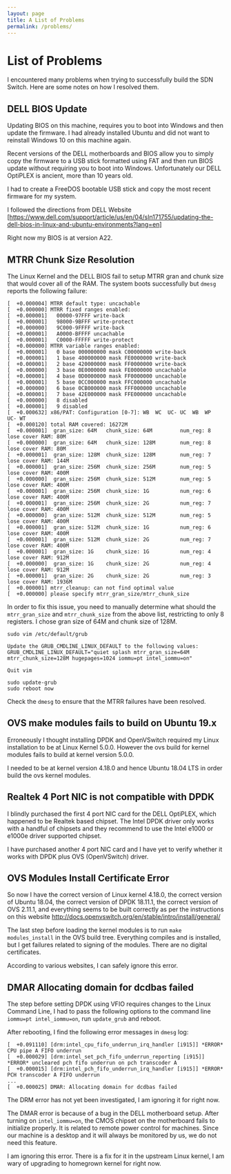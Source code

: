 ```yaml
---
layout: page
title: A List of Problems
permalink: /problems/
---
```


# List of Problems

I encountered many problems when trying to successfully build the SDN Switch. Here are some notes on how I resolved them.

## DELL BIOS Update

Updating BIOS on this machine, requires you to boot into Windows and then update the firmware. I had already installed Ubuntu and did not want to reinstall Windows 10 on this machine again.

Recent versions of the DELL motherboards and BIOS allow you to simply copy the firmware to a USB stick formatted using FAT and then run BIOS update without requiring you to boot into Windows. Unfortunately our DELL OptiPLEX is ancient, more than 10 years old.

I had to create a FreeDOS bootable USB stick and copy the most recent firmware for my system. 

I followed the directions from DELL Website [https://www.dell.com/support/article/us/en/04/sln171755/updating-the-dell-bios-in-linux-and-ubuntu-environments?lang=en] 
  
Right now my BIOS is at version A22.


## MTRR Chunk Size Resolution

The Linux Kernel and the DELL BIOS fail to setup MTRR gran and chunk size that would cover all of the RAM. The system boots successfully but `dmesg` reports the following failure:

```
[  +0.000004] MTRR default type: uncachable
[  +0.000000] MTRR fixed ranges enabled:
[  +0.000001]   00000-97FFF write-back
[  +0.000001]   98000-9BFFF write-protect
[  +0.000000]   9C000-9FFFF write-back
[  +0.000001]   A0000-BFFFF uncachable
[  +0.000001]   C0000-FFFFF write-protect
[  +0.000000] MTRR variable ranges enabled:
[  +0.000001]   0 base 000000000 mask C00000000 write-back
[  +0.000001]   1 base 400000000 mask FE0000000 write-back
[  +0.000001]   2 base 420000000 mask FF0000000 write-back
[  +0.000000]   3 base 0E0000000 mask FE0000000 uncachable
[  +0.000001]   4 base 0D0000000 mask FF0000000 uncachable
[  +0.000001]   5 base 0CC000000 mask FFC000000 uncachable
[  +0.000000]   6 base 0CB000000 mask FFF000000 uncachable
[  +0.000001]   7 base 42E000000 mask FFE000000 uncachable
[  +0.000000]   8 disabled
[  +0.000001]   9 disabled
[  +0.000632] x86/PAT: Configuration [0-7]: WB  WC  UC- UC  WB  WP  UC- WT
[  +0.000120] total RAM covered: 16272M
[  +0.000001]  gran_size: 64M   chunk_size: 64M         num_reg: 8      lose cover RAM: 80M
[  +0.000000]  gran_size: 64M   chunk_size: 128M        num_reg: 8      lose cover RAM: 80M
[  +0.000001]  gran_size: 128M  chunk_size: 128M        num_reg: 7      lose cover RAM: 144M
[  +0.000001]  gran_size: 256M  chunk_size: 256M        num_reg: 5      lose cover RAM: 400M
[  +0.000000]  gran_size: 256M  chunk_size: 512M        num_reg: 5      lose cover RAM: 400M
[  +0.000001]  gran_size: 256M  chunk_size: 1G          num_reg: 6      lose cover RAM: 400M
[  +0.000001]  gran_size: 256M  chunk_size: 2G          num_reg: 7      lose cover RAM: 400M
[  +0.000000]  gran_size: 512M  chunk_size: 512M        num_reg: 5      lose cover RAM: 400M
[  +0.000001]  gran_size: 512M  chunk_size: 1G          num_reg: 6      lose cover RAM: 400M
[  +0.000001]  gran_size: 512M  chunk_size: 2G          num_reg: 7      lose cover RAM: 400M
[  +0.000001]  gran_size: 1G    chunk_size: 1G          num_reg: 4      lose cover RAM: 912M
[  +0.000000]  gran_size: 1G    chunk_size: 2G          num_reg: 4      lose cover RAM: 912M
[  +0.000001]  gran_size: 2G    chunk_size: 2G          num_reg: 3      lose cover RAM: 1936M
[  +0.000001] mtrr_cleanup: can not find optimal value
[  +0.000000] please specify mtrr_gran_size/mtrr_chunk_size
```

In order to fix this issue, you need to manually determine what should the `mtrr_gran_size` and `mtrr_chunk_size` from the above list, restricting to only 8 registers. I chose gran size of 64M and chunk size of 128M.

```
sudo vim /etc/default/grub

Update the GRUB_CMDLINE_LINUX_DEFAULT to the following values:
GRUB_CMDLINE_LINUX_DEFAULT="quiet splash mtrr_gran_size=64M mtrr_chunk_size=128M hugepages=1024 iommu=pt intel_iommu=on"

Quit vim

sudo update-grub
sudo reboot now
```

Check the `dmesg` to ensure that the MTRR failures have been resolved.


## OVS make modules fails to build on Ubuntu 19.x

Erroneously I thought installing DPDK and OpenVSwitch required my Linux installation to be at Linux Kernel 5.0.0. However the ovs build for kernel modules fails to build at kernel version 5.0.0.

I needed to be at kernel version 4.18.0 and hence Ubuntu 18.04 LTS in order build the ovs kernel modules.

## Realtek 4 Port NIC is not compatible with DPDK

I blindly purchased the first 4 port NIC card for the DELL OptiPLEX, which happened to be Realtek based chipset. The Intel DPDK driver only works with a handful of chipsets and they recommend to use the Intel e1000 or e1000e driver supported chipset.

I have purchased another 4 port NIC card and I have yet to verify whether it works with DPDK plus OVS (OpenVSwitch) driver.


## OVS Modules Install Certificate Error

So now I have the correct version of Linux kernel 4.18.0, the correct version of Ubuntu 18.04, the correct version of DPDK 18.11.1, the correct version of OVS 2.11.1, and everything seems to be built correctly as per the instructions on this website http://docs.openvswitch.org/en/stable/intro/install/general/ 

The last step before loading the kernel modules is to run `make modules_install` in the OVS build tree. Everything compiles and is installed, but I get failures related to signing of the modules. There are no digital certificates.

According to various websites, I can safely ignore this error.


## DMAR Allocating domain for dcdbas failed

The step before setting DPDK using VFIO requires changes to the Linux Command Line, I had to pass the following options to the command line `iommu=pt intel_iommu=on`, run `update_grub` and reboot.

After rebooting, I find the following error messages in `dmesg` log:

```
[  +0.091110] [drm:intel_cpu_fifo_underrun_irq_handler [i915]] *ERROR* CPU pipe A FIFO underrun
[  +0.000029] [drm:intel_set_pch_fifo_underrun_reporting [i915]] *ERROR* uncleared pch fifo underrun on pch transcoder A
[  +0.000015] [drm:intel_pch_fifo_underrun_irq_handler [i915]] *ERROR* PCH transcoder A FIFO underrun
...
[  +0.000025] DMAR: Allocating domain for dcdbas failed
```

The DRM error has not yet been investigated, I am ignoring it for right now.

The DMAR error is because of a bug in the DELL motherboard setup. After turning on `intel_iommu=on`, the CMOS chipset on the motherboard fails to initialize properly. It is related to remote power control for machines. Since our machine is a desktop and it will always be monitored by us, we do not need this feature.

I am ignoring this error. There is a fix for it in the upstream Linux kernel, I am wary of upgrading to homegrown kernel for right now.


